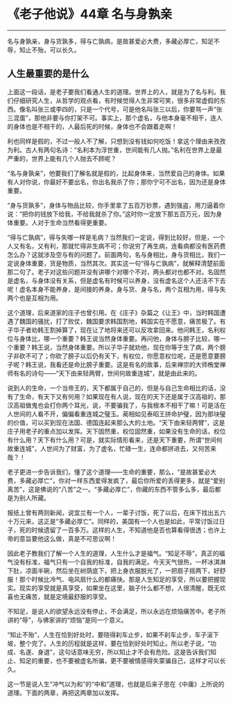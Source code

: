 # 《老子他说》44章 名与身孰亲

------

名与身孰亲，身与货孰多，得与亡孰病，是故甚爱必大费，多藏必厚亡，知足不辱，知止不殆，可以长久。

## 人生最重要的是什么

上面这一段话，是老子要我们看通人生的道理。世界上的人，就是为了名与利。我们仔细研究人生，从哲学的观点看，有时候觉得人生非常可笑，很多非常虚假的东西。像名叫张三或李四的，只是一个代号，可是他名叫张三以后，你要骂一声“张三混蛋”，那他非要与你打架不可。事实上，那个虚名，与他本身毫不相干，连人的身体也是不相干的，人最后死的时候，身体也不会跟着走啊！

利也同样是假的，不过一般人不了解，只想到没有钱如何吃饭！拿这个理由来孜孜为利。古人有两句名诗：“名利本为浮世重，世间能有几人抛。”名利在世界上是最严重的，世界上能有几个人抛去不顾呢？

“名与身孰亲”，他要我们了解名就是假的，比起身体来，当然爱自己的身体。如果有人对你说，你最好不要出名，你出名我杀了你；那你宁可不出名，因为还是身体重要。

“身与货孰多”，身体与物品比较，你手里拿了五百万钞票，遇到强盗，用刀逼着你说：“把你的钱放下给我，不给我就杀了你。”这时你一定放下那五百万元，因为身体重要。人对于生命当然看得更重要。

“得与亡孰病”，得与失哪一样是毛病？当然我们一定说，得到比较好。但是，一个人又有名，又有利，那就忙得非生病不可；你说穷了再生病，连看病都没有医药费怎么办？这就涉及空与有的问题了。前面两句，名与身相比，身与货相比，我们一定说身体重要，货是物质，当然其次。其实这一句“得与亡孰病”，就解释清楚前面那二句了。老子对这些问题并没有讲哪个对哪个不对，两头都对也都不对。名固然是虚名，与身体没有关系，但是虚名有时候可以养身，没有虚名这个人还活不下去呢！虚名本身不能养身，是间接的养身。身与货、身与名，两个互相为用，得与失两个也是互相为用。

这个道理，后来道家的庄子也曾引用。在《庄子》杂篇之《让王》中，当时韩国遭遇了魏国的骚扰，打了败仗，魏国要求韩国割地，韩国实在不愿意，痛苦极了。有子华子者劝韩王割掉算了，现在让了地将来还可以反攻拿回来。他问韩王，名利权位与身体比，哪一个重要？韩王说当然身体重要。再问他，身体与膀子比较，哪一个重要？韩王说，当然身体重要。所以子华子就劝他，现在你等于生了病，两个膀子非砍不可了；你砍了膀子以后仍有天下，有权位，你愿意权位呢，还是愿意要膀子呢？韩王说，我看还是命比膀子重要。这是有名的故事，后来禅宗的大师栯堂禅师有名的诗句——“天下由来轻两臂，世间何故重连城”，就是由此来的。

说到人的生命，一个当帝王的，天下都属于自己的，但是与自己生命相比的话，没有了生命，有天下又有何用？如果现在有人说，现在的天下还是属于汉高祖的，那汉高祖做鬼也会打你两个耳光，说，不要骗我了，与我根本不相干了嘛！可是活在人世间的人看不开，偏偏看重连城之璧玉。蔺相如见泰昭王拼命护璧，因为那块璧的价值，可以买到现在法国、德国连起来那么大的土地。“天下由来轻两臂”，这是庄子用老子的重点加以发挥。天下固然重，权位固然重，如果没有生命的话，权位有什么用？天下有什么用？可是，就实际情形看来，还是天下重要，所谓“世间何故重连城”，人世间为了财富，为了虚名，忙碌一生，连命都拼进去，又何苦来哉？！

老子更进一步告诉我们，懂了这个道理——生命的重要，那么，“是故甚爱必大费，多藏必厚亡”，你对一样东西爱得发疯了，最后你所爱的丢得更多，就是“爱别离苦”，这是佛说的“八苦”之一。“多藏必厚亡”，你藏的东西不管多么多，最后都是为别人所藏。

报纸上曾有两则新闻，说宜兰有一个人，一辈子讨饭，死了以后，在床下找出五六十万元来，这正是“多藏必厚亡”。同样的，美国有一个人也是如此，平常讨饭过日子，死的时候遗留了一百多万。这样的人生，不知道他是否也算看得很透；也许上帝的意旨要他这么做，真是不可思议啊！

因此老子教我们了解一个人生的道理，人生什么才是福气。“知足不辱”，真正的福气没有标准，福气只有一个自我的标准，自我的满足。今天天气很热，一杯冰淇淋下肚，凉面半碗，然后坐在树荫底下，把上身衣服脱光了，一把扇子摇两下，好舒服！那个时候比冷气、电风扇什么的都痛快。那是人生知足的享受，所以要把握现实。现实的享受就是真享受，如果坐在这里，脑子什么都不想，人很清醒，既无欢喜也无痛苦，就是定境最舒服的享受。

不知足，是说人的欲望永远没有停止，不会满足，所以永远在烦恼痛苦中。老子所讲的“辱”，与佛家讲的“烦恼”是同一个意义。

“知止不殆”，人生在恰到好处时，要晓得刹车止步，如果不刹车止步，车子滚下坡，整个完了。人生的历程就是这样，要在恰到好处时知止。所以老子说，“功成、名遂、身退”，这句话意味无穷，所以知止才不会有危险。这是告诉我们知止、知足的重要，也不要被虚名所骗，更不要被情感得失蒙骗自己，这样才可以长久。

这一节是说人生“冲气以为和”的“中和”道理，也就是后来子思在《中庸》上所说的道理。下面的两章，再把这两章加以发挥。
